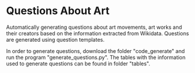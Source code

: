 # Questions About Art
Automatically generating questions about art movements, art works and their creators based on the information extracted from Wikidata. Questions are generated using question templates.

In order to generate questions, download the folder "code_generate" and run the program "generate_questions.py". The tables with the information used to generate questions can be found in folder "tables".
